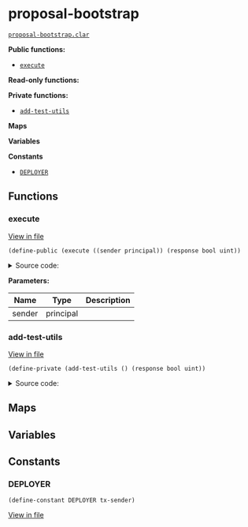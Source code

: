 # proposal-bootstrap

[`proposal-bootstrap.clar`](../contracts/proposals/proposal-bootstrap.clar)

**Public functions:**

- [`execute`](#execute)

**Read-only functions:**

**Private functions:**

- [`add-test-utils`](#add-test-utils)

**Maps**

**Variables**

**Constants**

- [`DEPLOYER`](#DEPLOYER)

## Functions

### execute

[View in file](../contracts/proposals/proposal-bootstrap.clar#L5)

`(define-public (execute ((sender principal)) (response bool uint))`

<details>
  <summary>Source code:</summary>

```clarity
(define-public (execute (sender principal))
  (begin
    ;; Enable genesis extensions
    ;; (try! (contract-call? .bnsx-extensions set-extensions
    ;;   (list
    ;;   )
    ;; ))
    ;; WORKAROUND PRE-2.1
    ;; NOT IN PROD
    (try! (add-test-utils))
    ;; (and (not is-in-mainnet) (try! (add-test-utils)))

    (try! (contract-call? .bnsx-extensions set-extension-roles
      (list
        { extension: .wrapper-migrator, enabled: true, role: "registry" }
      )
    ))

    (ok true)
  )
)
```

</details>

**Parameters:**

| Name   | Type      | Description |
| ------ | --------- | ----------- |
| sender | principal |             |

### add-test-utils

[View in file](../contracts/proposals/proposal-bootstrap.clar#L27)

`(define-private (add-test-utils () (response bool uint))`

<details>
  <summary>Source code:</summary>

```clarity
(define-private (add-test-utils)
  (begin
    ;; workaround for https://github.com/stacks-network/stacks-blockchain/pull/3440

    (try! (contract-call? .bnsx-extensions set-extensions 
      (list 
        { extension: DEPLOYER, enabled: true }
        { extension: .test-utils, enabled: true }
      )
    ))
    (ok true)
  )
)
```

</details>

## Maps

## Variables

## Constants

### DEPLOYER

```clarity
(define-constant DEPLOYER tx-sender)
```

[View in file](../contracts/proposals/proposal-bootstrap.clar#L3)

